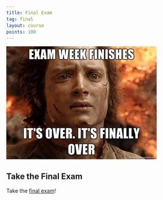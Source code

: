 ```yaml
---
title: Final Exam
tag: final
layout: course
points: 100
---
```


![exam week meme](/assets/images/exam-week.jpeg)

## Take the Final Exam

Take the [final exam]({{site.data.semester-info.exams}})!